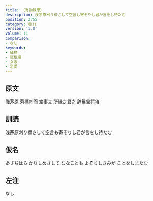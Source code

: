 ```yaml
---
title: （寄物陳思）
description: 浅茅原刈り標さして空言も寄そりし君が言をし待たむ
position: 2755
category: 巻11
version: '1.0'
volume: 11
comparison:
- なし
keywords:
- 植物
- 尫柜蹋
- 女歌
- 恋愛
---
```


## 原文

淺茅原 苅標刺而 空事文 所縁之君之 辞鴛鴦将待

## 訓読

浅茅原刈り標さして空言も寄そりし君が言をし待たむ

## 仮名

あさぢはら かりしめさして むなことも よそりしきみが ことをしまたむ

## 左注

なし
